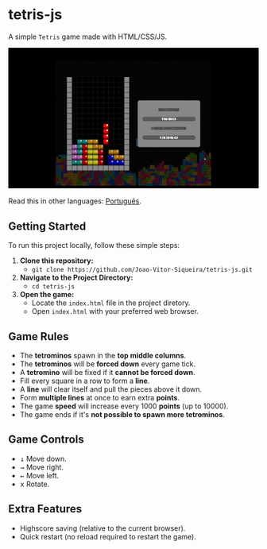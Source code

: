 # tetris-js

A simple `Tetris` game made with HTML/CSS/JS.

![GIF demo](assets/imgs/tetrisJs.gif)

Read this in other languages: [Português](README.PT.md).

## Getting Started

To run this project locally, follow these simple steps:

1. **Clone this repository:**
    - ```git clone https://github.com/Joao-Vitor-Siqueira/tetris-js.git```
2. **Navigate to the Project Directory:**
    - ```cd tetris-js```
3. **Open the game:**
    - Locate the `index.html` file in the project diretory.
    - Open `index.html` with your preferred web browser.
  
## Game Rules
  - The **tetrominos** spawn in the **top middle columns**.
  - The **tetrominos** will be **forced down** every game tick.
  - A **tetromino** will be fixed if it **cannot be forced down**.
  - Fill every square in a row to form a **line**.
  - A **line** will clear itself and pull the pieces above it down.
  - Form **multiple lines** at once to earn extra **points**.
  - The game **speed** will increase every 1000 **points** (up to 10000).
  - The game ends if it's **not possible to spawn more tetrominos**.

## Game Controls

- <kbd>&#8595;</kbd> Move down.
- <kbd>&#8594;</kbd> Move right.
- <kbd>&#8592;</kbd> Move left.
- <kbd>x</kbd> Rotate.

## Extra Features

- Highscore saving (relative to the current browser).
- Quick restart (no reload required to restart the game).
  

